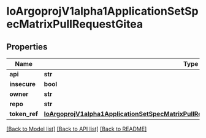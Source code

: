 # IoArgoprojV1alpha1ApplicationSetSpecMatrixPullRequestGitea

## Properties
Name | Type | Description | Notes
------------ | ------------- | ------------- | -------------
**api** | **str** |  | 
**insecure** | **bool** |  | [optional] 
**owner** | **str** |  | 
**repo** | **str** |  | 
**token_ref** | [**IoArgoprojV1alpha1ApplicationSetSpecMatrixPullRequestBitbucketServerBasicAuthPasswordRef**](IoArgoprojV1alpha1ApplicationSetSpecMatrixPullRequestBitbucketServerBasicAuthPasswordRef.md) |  | [optional] 

[[Back to Model list]](../README.md#documentation-for-models) [[Back to API list]](../README.md#documentation-for-api-endpoints) [[Back to README]](../README.md)


